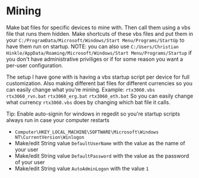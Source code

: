 # Mining
Make bat files for specific devices to mine with.
Then call them using a vbs file that runs them hidden.
Make shortcuts of these vbs files and put them in your `C:/ProgramData/Microsoft/Windows/Start Menu/Programs/StartUp` to have them run on startup. NOTE: you can also use `C:/Users/Christian Hinkle/AppData/Roaming/Microsoft/Windows/Start Menu/Programs/Startup` if you don't have administrative priviliges or if for some reason you want a per-user configuration.

The setup I have gone with is having a vbs startup script per device for full customization. Also making different bat files for different currencies so you can easily change what you're mining.
Example:
`rtx3060.vbs`
`rtx3060_rvn.bat`
`rtx3060_erg.bat`
`rtx3060_eth.bat`
So you can easily change what currency `rtx3060.vbs` does by changing which bat file it calls.



Tip: Enable auto-signin for windows in regedit so you're startup scripts always run in case your computer restarts
- `Computer\HKEY_LOCAL_MACHINE\SOFTWARE\Microsoft\Windows NT\CurrentVersion\Winlogon`
- Make/edit String value `DefaultUserName` with the value as the name of your user
- Make/edit String value `DefaultPassword` with the value as the password of your user
- Make/edit String value `AutoAdminLogon` with the value `1`
